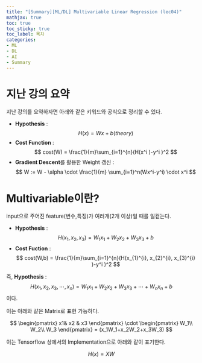 ```yaml
---
title: "[Summary][ML/DL] Multivariable Linear Regression (lec04)"
mathjax: true
toc: true
toc_sticky: true
toc_label: 목차
categories:
- ML
- DL
- AI
- Summary
---
```


# 지난 강의 요약
지난 강의를 요약하자면 아래와 같은 키워드와 공식으로 정리할 수 있다.
-  **Hypothesis** : $$ H(x) = Wx + b (theory) $$
-  **Cost Function** : $$ cost(W) =  \frac{1}{m}\sum_{i=1}^{n}(H(x^i )-y^i )^2 $$
-  **Gradient Descent**를 활용한 Weight 갱신 : $$ W := W - \alpha \cdot \frac{1}{m} \sum_{i=1}^n(Wx^i-y^i) \cdot x^i $$

# Multivariable이란?
input으로 주어진 feature(변수,특징)가 여러개(2개 이상)일 때를 일컫는다.
- **Hypothesis** : $$ H(x_1, x_2, x_3) = W_{1}x_{1} + W_{2}x_{2} + W_{3}x_{3} +b $$
- **Cost Fuction** : $$ cost(W,b) = \frac{1}{m}\sum_{i=1}^{n}(H(x_{1}^{i}, x_{2}^{i}, x_{3}^{i} )-y^i )^2 $$

즉,  **Hypothesis** : $$ H(x_1,x_2,x_3, \cdots, x_n) = W_1x_1 + W_2x_2 + W_3x_3 + \cdots + W_nx_n+b $$ 이다.

이는 아래와 같은 Matrix로 표현 가능하다.

$$ \begin{pmatrix}
 x1& x2 & x3
\end{pmatrix} \cdot  \begin{pmatrix}
W_1\\ 
W_2\\ 
W_3
\end{pmatrix} = (x_1W_1+x_2W_2+x_3W_3)
$$

이는 Tensorflow 상에서의 Implementation으로 아래와 같이 표기한다.

$$
H(x) = XW
$$
